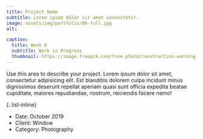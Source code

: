 ```yaml
---
title: Project Name
subtitle: Lorem ipsum dolor sit amet consectetur.
image: assets/img/portfolio/06-full.jpg
alt: 

caption:
  title: Week 6
  subtitle: Work in Progress
  thumbnail: https://image.freepik.com/free-photo/construction-warning-sign-icon-concept_53876-123765.jpg
---
```

Use this area to describe your project. Lorem ipsum dolor sit amet, consectetur adipisicing elit. Est blanditiis dolorem culpa incidunt minus dignissimos deserunt repellat aperiam quasi sunt officia expedita beatae cupiditate, maiores repudiandae, nostrum, reiciendis facere nemo!

{:.list-inline}
- Date: October 2019
- Client: Window
- Category: Photography

